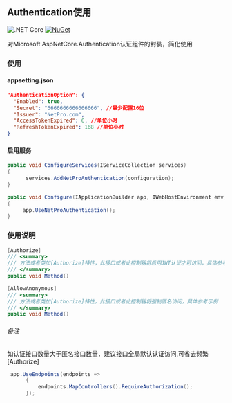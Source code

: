 
## Authentication使用
![.NET Core](https://github.com/LeonKou/NetPro/workflows/.NET%20Core/badge.svg)
 [![NuGet](https://img.shields.io/nuget/v/NetPro.Authentication.svg)](https://nuget.org/packages/NetPro.Authentication)

对Microsoft.AspNetCore.Authentication认证组件的封装，简化使用

### 使用

#### appsetting.json 

```json
"AuthenticationOption": {
  "Enabled": true,
  "Secret": "6666666666666666", //最少配置16位
  "Issuer": "NetPro.com",
  "AccessTokenExpired": 6, //单位小时
  "RefreshTokenExpired": 168 //单位小时
}

```
#### 启用服务
```csharp
public void ConfigureServices(IServiceCollection services)
{
      services.AddNetProAuthentication(configuration);
}

public void Configure(IApplicationBuilder app, IWebHostEnvironment env)
{
     app.UseNetProAuthentication();
}
```

### 使用说明

``` csharp
[Authorize]
/// <summary>
/// 方法或者类加[Authorize]特性，此接口或者此控制器将启用JWT认证才可访问，具体参考示例
/// </summary>
public void Method()

```

``` csharp
[AllowAnonymous]
/// <summary>
/// 方法或者类加[Authorize]特性，此接口或者此控制器将强制匿名访问，具体参考示例
/// </summary>
public void Method()

```
###### 备注
如认证接口数量大于匿名接口数量，建议接口全局默认认证访问,可省去频繁[Authorize]

``` csharp
 app.UseEndpoints(endpoints =>
      {
          endpoints.MapControllers().RequireAuthorization();
      });

```


